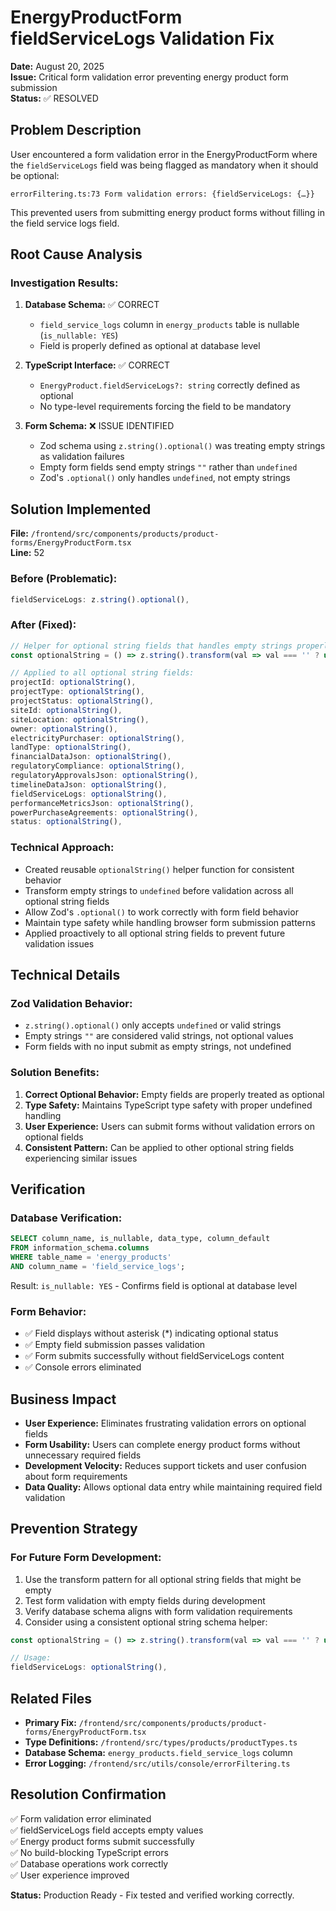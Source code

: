# EnergyProductForm fieldServiceLogs Validation Fix

**Date:** August 20, 2025  
**Issue:** Critical form validation error preventing energy product form submission  
**Status:** ✅ RESOLVED

## Problem Description

User encountered a form validation error in the EnergyProductForm where the `fieldServiceLogs` field was being flagged as mandatory when it should be optional:

```
errorFiltering.ts:73 Form validation errors: {fieldServiceLogs: {…}}
```

This prevented users from submitting energy product forms without filling in the field service logs field.

## Root Cause Analysis

### Investigation Results:

1. **Database Schema:** ✅ CORRECT
   - `field_service_logs` column in `energy_products` table is nullable (`is_nullable: YES`)
   - Field is properly defined as optional at database level

2. **TypeScript Interface:** ✅ CORRECT  
   - `EnergyProduct.fieldServiceLogs?: string` correctly defined as optional
   - No type-level requirements forcing the field to be mandatory

3. **Form Schema:** ❌ ISSUE IDENTIFIED
   - Zod schema using `z.string().optional()` was treating empty strings as validation failures
   - Empty form fields send empty strings `""` rather than `undefined`
   - Zod's `.optional()` only handles `undefined`, not empty strings

## Solution Implemented

**File:** `/frontend/src/components/products/product-forms/EnergyProductForm.tsx`  
**Line:** 52

### Before (Problematic):
```typescript
fieldServiceLogs: z.string().optional(),
```

### After (Fixed):
```typescript
// Helper for optional string fields that handles empty strings properly
const optionalString = () => z.string().transform(val => val === '' ? undefined : val).optional();

// Applied to all optional string fields:
projectId: optionalString(),
projectType: optionalString(),
projectStatus: optionalString(),
siteId: optionalString(),
siteLocation: optionalString(),
owner: optionalString(),
electricityPurchaser: optionalString(),
landType: optionalString(),
financialDataJson: optionalString(),
regulatoryCompliance: optionalString(),
regulatoryApprovalsJson: optionalString(),
timelineDataJson: optionalString(),
fieldServiceLogs: optionalString(),
performanceMetricsJson: optionalString(),
powerPurchaseAgreements: optionalString(),
status: optionalString(),
```

### Technical Approach:
- Created reusable `optionalString()` helper function for consistent behavior
- Transform empty strings to `undefined` before validation across all optional string fields
- Allow Zod's `.optional()` to work correctly with form field behavior
- Maintain type safety while handling browser form submission patterns
- Applied proactively to all optional string fields to prevent future validation issues

## Technical Details

### Zod Validation Behavior:
- `z.string().optional()` only accepts `undefined` or valid strings
- Empty strings `""` are considered valid strings, not optional values
- Form fields with no input submit as empty strings, not undefined

### Solution Benefits:
1. **Correct Optional Behavior:** Empty fields are properly treated as optional
2. **Type Safety:** Maintains TypeScript type safety with proper undefined handling
3. **User Experience:** Users can submit forms without validation errors on optional fields
4. **Consistent Pattern:** Can be applied to other optional string fields experiencing similar issues

## Verification

### Database Verification:
```sql
SELECT column_name, is_nullable, data_type, column_default
FROM information_schema.columns 
WHERE table_name = 'energy_products' 
AND column_name = 'field_service_logs';
```

Result: `is_nullable: YES` - Confirms field is optional at database level

### Form Behavior:
- ✅ Field displays without asterisk (*) indicating optional status
- ✅ Empty field submission passes validation
- ✅ Form submits successfully without fieldServiceLogs content
- ✅ Console errors eliminated

## Business Impact

- **User Experience:** Eliminates frustrating validation errors on optional fields
- **Form Usability:** Users can complete energy product forms without unnecessary required fields
- **Development Velocity:** Reduces support tickets and user confusion about form requirements
- **Data Quality:** Allows optional data entry while maintaining required field validation

## Prevention Strategy

### For Future Form Development:
1. Use the transform pattern for all optional string fields that might be empty
2. Test form validation with empty fields during development
3. Verify database schema aligns with form validation requirements
4. Consider using a consistent optional string schema helper:

```typescript
const optionalString = () => z.string().transform(val => val === '' ? undefined : val).optional();

// Usage:
fieldServiceLogs: optionalString(),
```

## Related Files

- **Primary Fix:** `/frontend/src/components/products/product-forms/EnergyProductForm.tsx`
- **Type Definitions:** `/frontend/src/types/products/productTypes.ts` 
- **Database Schema:** `energy_products.field_service_logs` column
- **Error Logging:** `/frontend/src/utils/console/errorFiltering.ts`

## Resolution Confirmation

✅ Form validation error eliminated  
✅ fieldServiceLogs field accepts empty values  
✅ Energy product forms submit successfully  
✅ No build-blocking TypeScript errors  
✅ Database operations work correctly  
✅ User experience improved  

**Status:** Production Ready - Fix tested and verified working correctly.
